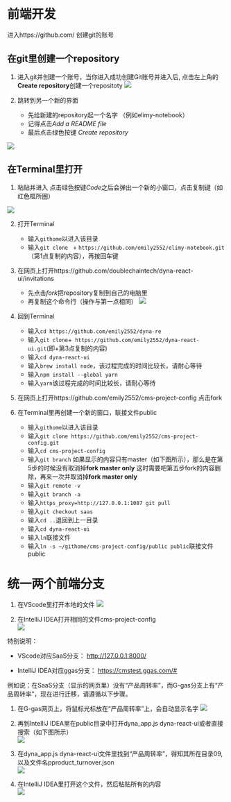 
# 前端开发 #

进入https://github.com/ 创建git的账号

## 在git里创建一个repository ##

1. 进入git并创建一个账号，当你进入成功创建Git账号并进入后, 点击左上角的**Create repository**创建一个repositoty
![](images/RC-1.png)

2. 跳转到另一个新的界面  
    + 先给新建的repository起一个名字 （例如elimy-notebook） 
    + 记得点击*Add a README file*  
    + 最后点击绿色按键 *Create repository*    
    
![](images/RC-2.png)  



## 在Terminal里打开 ## 

1. 粘贴并进入
    点击绿色按键*Code*之后会弹出一个新的小窗口，点击复制键（如红色框所圈） 
    
![](images/RC-3.png)


2. 打开Terminal
    + 输入`githome`以进入该目录
    + 输入`git clone ` + `https://github.com/emily2552/elimy-notebook.git`（第1点复制的内容），再按回车键  


3. 在网页上打开https://github.com/doublechaintech/dyna-react-ui/invitations 
    + 先点击*fork*把repository复制到自己的电脑里  
    + 再复制这个命令行（操作与第一点相同）
![](images/RC-4.png)


4. 回到Terminal
    + 输入`cd https://github.com/emily2552/dyna-re`   
    + 输入`git clone`+` https://github.com/emily2552/dyna-react-ui.git`(即+第3点复制的内容)
    + 输入`cd dyna-react-ui`
    + 输入`brew install node`，该过程完成的时间比较长，请耐心等待
    + 输入`npm install --global yarn`
    + 输入`yarn`该过程完成的时间比较长，请耐心等待
    

5. 在网页上打开https://github.com/emily2552/cms-project-config
    点击fork


6. 在Terminal里再创建一个新的窗口，联接文件public
    + 输入`githome`以进入该目录
    + 输入`git clone https://github.com/emily2552/cms-project-config.git`
    + 输入`cd cms-project-config `
    + 输入`git branch`
        如果显示的内容只有master（如下图所示），那么是在第5步的时候没有取消掉**fork master only**
        这时需要吧第五步fork的内容删除，再来一次并取消掉**fork master only**
    + 输入`git remote -v`
    + 输入`git branch -a`    
    + 输入`https_proxy=http://127.0.0.1:1087 git pull`        
    + 输入`git checkout saas`  
    + 输入`cd ..`退回到上一目录
    + 输入`cd dyna-react-ui`  
    + 输入`ln`联接文件  
    + 输入`ln -s ~/githome/cms-project-config/public public`联接文件public
    
    
   
   
# 统一两个前端分支 #

 1. 在VScode里打开本地的文件
    ![](images/front-end-1.png) 
     
 2. 在IntelliJ IDEA打开相同的文件cms-project-config  
     ![](images/front-end-2.png)
 

特别说明：  
+ VScode对应SaaS分支： 
    http://127.0.0.1:8000/

+ IntelliJ IDEA对应ggas分支： 
    https://cmstest.ggas.com/#
    
例如说：在SaaS分支（显示的网页里）没有“产品周转率”，而G-gas分支上有“产品周转率”，现在进行迁移，请遵循以下步骤。  

1. 在G-gas网页上，将鼠标光标放在“产品周转率”上，会自动显示名字
    ![](images/front-end-3.png)

2. 再到IntelliJ IDEA里在public目录中打开dyna_app.js dyna-react-ui或者直接搜索（如下图所示）  
    ![](images/front-end-4.png)
    
3. 在dyna_app.js dyna-react-ui文件里找到“产品周转率”，得知其所在目录09,以及文件名pproduct_turnover.json  
    ![](images/front-end-5.png)
 
4. 在IntelliJ IDEA里打开这个文件，然后粘贴所有的内容  
    ![](images/front-end-6.png)
    
